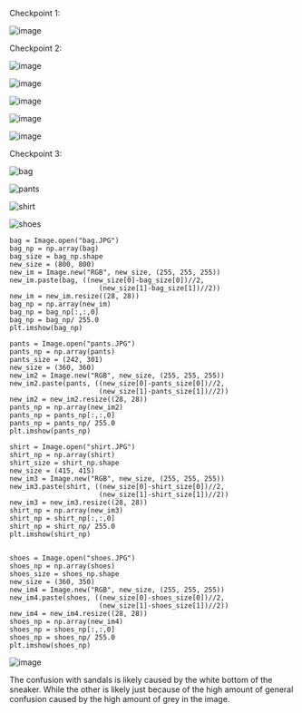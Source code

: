 Checkpoint 1:

![image](https://user-images.githubusercontent.com/68211239/162488779-fb0dc513-6f5a-478e-80db-7d05e65ea6ec.png)

Checkpoint 2:

![image](https://user-images.githubusercontent.com/68211239/162760384-141121fb-5d3f-42db-a542-04fb75f474c4.png)

![image](https://user-images.githubusercontent.com/68211239/162493892-1de52d8c-3fd9-4468-bd75-ca4b01a12a21.png)

![image](https://user-images.githubusercontent.com/68211239/162760486-92157b2e-f6a2-467a-840c-f74d45c04f45.png)

![image](https://user-images.githubusercontent.com/68211239/162760619-8e024d91-2321-4c47-8c11-9be5b4fe58cc.png)

![image](https://user-images.githubusercontent.com/68211239/162760799-397fb9b0-34e1-43bf-9e55-9bce5fe5efbb.png)



Checkpoint 3:

![bag](https://user-images.githubusercontent.com/68211239/162672260-7e343b65-4d3c-41b6-a22a-0d7899df6ffc.JPG)

![pants](https://user-images.githubusercontent.com/68211239/162672229-60f6c3f0-c2df-4e98-8fa3-e2e4e5087daf.JPG)

![shirt](https://user-images.githubusercontent.com/68211239/162672163-6f50c2a0-d535-4d4b-ab91-36dfd9dbfe0d.JPG)

![shoes](https://user-images.githubusercontent.com/68211239/162672177-0f0c5fe2-b3ed-476b-8bbb-5c01720bf981.JPG)


```{r}
bag = Image.open("bag.JPG")
bag_np = np.array(bag)
bag_size = bag_np.shape
new_size = (800, 800)
new_im = Image.new("RGB", new_size, (255, 255, 255))
new_im.paste(bag, ((new_size[0]-bag_size[0])//2,
                      (new_size[1]-bag_size[1])//2))
new_im = new_im.resize((28, 28))
bag_np = np.array(new_im)
bag_np = bag_np[:,:,0]
bag_np = bag_np/ 255.0
plt.imshow(bag_np)

pants = Image.open("pants.JPG")
pants_np = np.array(pants)
pants_size = (242, 301)
new_size = (360, 360)
new_im2 = Image.new("RGB", new_size, (255, 255, 255))
new_im2.paste(pants, ((new_size[0]-pants_size[0])//2,
                      (new_size[1]-pants_size[1])//2))
new_im2 = new_im2.resize((28, 28))
pants_np = np.array(new_im2)
pants_np = pants_np[:,:,0]
pants_np = pants_np/ 255.0
plt.imshow(pants_np)

shirt = Image.open("shirt.JPG")
shirt_np = np.array(shirt)
shirt_size = shirt_np.shape
new_size = (415, 415)
new_im3 = Image.new("RGB", new_size, (255, 255, 255))
new_im3.paste(shirt, ((new_size[0]-shirt_size[0])//2,
                      (new_size[1]-shirt_size[1])//2))
new_im3 = new_im3.resize((28, 28))
shirt_np = np.array(new_im3)
shirt_np = shirt_np[:,:,0]
shirt_np = shirt_np/ 255.0
plt.imshow(shirt_np)


shoes = Image.open("shoes.JPG")
shoes_np = np.array(shoes)
shoes_size = shoes_np.shape
new_size = (360, 350)
new_im4 = Image.new("RGB", new_size, (255, 255, 255))
new_im4.paste(shoes, ((new_size[0]-shoes_size[0])//2,
                      (new_size[1]-shoes_size[1])//2))
new_im4 = new_im4.resize((28, 28))
shoes_np = np.array(new_im4)
shoes_np = shoes_np[:,:,0]
shoes_np = shoes_np/ 255.0
plt.imshow(shoes_np)
```

![image](https://user-images.githubusercontent.com/68211239/162671860-b5a03b26-db47-46a9-9408-ba6156dff05c.png)

The confusion with sandals is likely caused by the white bottom of the sneaker. While the other is likely just because of the high amount of general confusion caused by the high amount of grey in the image.


